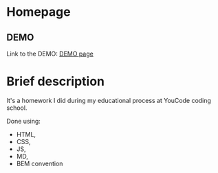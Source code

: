 # Homepage

## DEMO

Link to the DEMO: [DEMO page](https://mcbombipl.github.io/homepage/)

# Brief description

It's a homework I did during my educational process at YouCode coding school.

Done using:

- HTML,
- CSS,
- JS,
- MD,
- BEM convention
